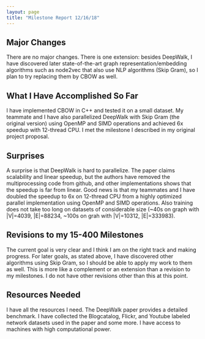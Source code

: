 ```yaml
--- 
layout: page 
title: "Milestone Report 12/16/18"
---
```


## Major Changes
There are no major changes. There is one extension: besides DeepWalk, I have discovered later state-of-the-art graph representation/embedding algorithms such as node2vec that also use NLP algorithms (Skip Gram), so I plan to try replacing them by CBOW as well.

## What I Have Accomplished So Far
I have implemented CBOW in C++ and tested it on a small dataset. My teammate and I have also parallelized DeepWalk with Skip Gram (the original version) using OpenMP and SIMD operations and achieved 6x speedup with 12-thread CPU. I met the milestone I described in my original project proposal.

## Surprises
A surprise is that DeepWalk is hard to parallelize. The paper claims scalability and linear speedup, but the authors have removed the multiprocessing code from github, and other implementations shows that the speedup is far from linear. Good news is that my teammates and I have doubled the speedup to 6x on 12-thread CPU from a highly optimized parallel implementation using OpenMP and SIMD operations. Also training does not take too long on datasets of considerable size (~40s on graph with |V|=4039, |E|=88234, ~100s on grah with |V|=10312, |E|=333983).

## Revisions to my 15-400 Milestones
The current goal is very clear and I think I am on the right track and making progress. For later goals, as stated above, I have discovered other algorithms using Skip Gram, so I should be able to apply my work to them as well. This is more like a complement or an extension than a revision to my milestones. I do not have other revisions other than this at this point.

## Resources Needed
I have all the resources I need. The DeepWalk paper provides a detailed benchmark. I have collected the Blogcatalog, Flickr, and Youtube labeled network datasets used in the paper and some more. I have access to machines with high computational power.

